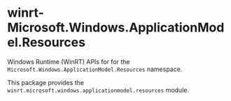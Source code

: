 <!-- warning: Please don't edit this file. It was automatically generated. -->

# winrt-Microsoft.Windows.ApplicationModel.Resources

Windows Runtime (WinRT) APIs for for the `Microsoft.Windows.ApplicationModel.Resources` namespace.

This package provides the `winrt.microsoft.windows.applicationmodel.resources` module.
